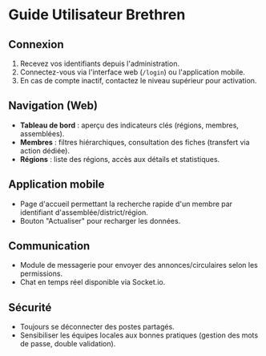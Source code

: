 # Guide Utilisateur Brethren

## Connexion
1. Recevez vos identifiants depuis l'administration.
2. Connectez-vous via l'interface web (`/login`) ou l'application mobile.
3. En cas de compte inactif, contactez le niveau supérieur pour activation.

## Navigation (Web)
- **Tableau de bord** : aperçu des indicateurs clés (régions, membres, assemblées).
- **Membres** : filtres hiérarchiques, consultation des fiches (transfert via action dédiée).
- **Régions** : liste des régions, accès aux détails et statistiques.

## Application mobile
- Page d'accueil permettant la recherche rapide d'un membre par identifiant d'assemblée/district/région.
- Bouton "Actualiser" pour recharger les données.

## Communication
- Module de messagerie pour envoyer des annonces/circulaires selon les permissions.
- Chat en temps réel disponible via Socket.io.

## Sécurité
- Toujours se déconnecter des postes partagés.
- Sensibiliser les équipes locales aux bonnes pratiques (gestion des mots de passe, double validation).
